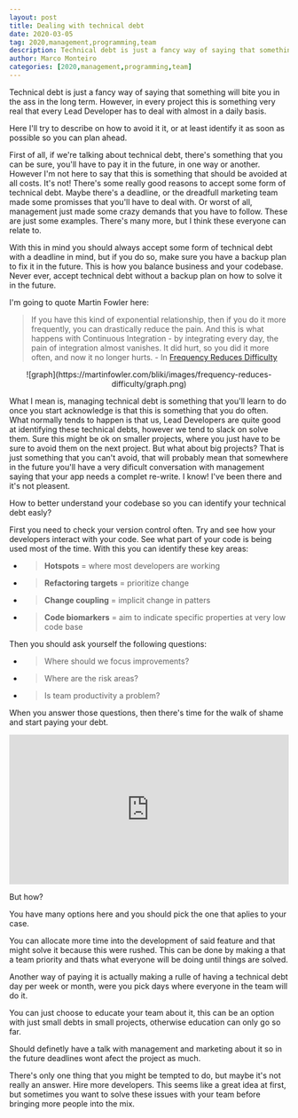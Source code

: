 ```yaml
---
layout: post
title: Dealing with technical debt
date: 2020-03-05
tag: 2020,management,programming,team
description: Technical debt is just a fancy way of saying that something will bite you in the ass in the long term.
author: Marco Monteiro
categories: [2020,management,programming,team]
---
```


Technical debt is just a fancy way of saying that something will bite you in the ass in the long term. However, in every project this is something very real that every Lead Developer has to deal with almost in a daily basis.

Here I'll try to describe on how to avoid it it, or at least identify it as soon as possible so you can plan ahead.

<!--more-->

First of all, if we're talking about technical debt, there's something that you can be sure, you'll have to pay it in the future, in one way or another. However I'm not here to say that this is something that should be avoided at all costs. It's not! There's some really good reasons  to accept some form of technical debt. Maybe there's a deadline, or the dreadfull marketing team made some promisses that you'll have to deal with. Or worst of all, management just made some crazy demands that you have to follow. These are just some examples. There's many more, but I think these everyone can relate to.

With this in mind you should always accept some form of technical debt with a deadline in mind, but if you do so, make sure you have a backup plan to fix it in the future. This is how you balance business and your codebase. Never ever, accept technical debt without a backup plan on how to solve it in the future.

I'm going to quote Martin Fowler here:

> If you have this kind of exponential relationship, then if you do it more frequently, you can drastically reduce the pain. And this is what happens with Continuous Integration - by integrating every day, the pain of integration almost vanishes. It did hurt, so you did it more often, and now it no longer hurts. - In [Frequency Reduces Difficulty](https://martinfowler.com/bliki/FrequencyReducesDifficulty.html)

<center>
![graph](https://martinfowler.com/bliki/images/frequency-reduces-difficulty/graph.png)
</center>

What I mean is, managing technical debt is something that you'll learn to do once you start acknowledge is that this is something that you do often. What normally tends to happen is that us, Lead Developers are quite good at identifying these technical debts, however we tend to slack on solve them. Sure this might be ok on smaller projects, where you just have to be sure to avoid them on the next project. But what about big projects? That is just something that you can't avoid, that will probably mean that somewhere in the future you'll have a very dificult conversation with management saying that your app needs a complet re-write. I know! I've been there and it's not pleasent.

How to better understand your codebase so you can identify your technical debt easly?

First you need to check your version control often. Try and see how your developers interact with your code. See what part of your code is being used most of the time. With this you can identify these key areas:

* > **Hotspots** = where most developers are working
* > **Refactoring targets** = prioritize change
* > **Change coupling** = implicit change in patters
* > **Code biomarkers** = aim to indicate specific properties at very low code base

Then you should ask yourself the following questions:

* > Where should we focus improvements?
* > Where are the risk areas?
* > Is team productivity a problem?

When you answer those questions, then there's time for the walk of shame and start paying your debt.

<center><iframe src="https://giphy.com/embed/vX9WcCiWwUF7G" width="100%" height="270" frameBorder="0" class="giphy-embed" allowFullScreen></iframe></center>

But how?

You have many options here and you should pick the one that aplies to your case.

You can allocate more time into the development of said feature and that might solve it because this were rushed. This can be done by making a that a team priority and thats what everyone will be doing until things are solved.

Another way of paying it is actually making a rulle of having a technical debt day per week or month, were you pick days where everyone in the team will do it.

You can just choose to educate your team about it, this can be an option with just small debts in small projects, otherwise education can only go so far.

Should definetly have a talk with management and marketing about it so in the future deadlines wont afect the project as much.

There's only one thing that you might be tempted to do, but maybe it's not really an answer. Hire more developers. This seems like a great idea at first, but sometimes you want to solve these issues with your team before bringing more people into the mix.


